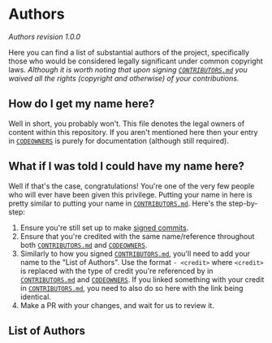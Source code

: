 # Authors
*Authors revision 1.0.0*

Here you can find a list of substantial authors of the project, specifically those who would be considered legally significant under common copyright laws. *Although it is worth noting that upon signing [`CONTRIBUTORS.md`](https://github.com/GamesROB/documentation/blob/main/CONTRIBUTORS.md) you waived all the rights (copyright and otherwise) of your contributions.*


## How do I get my name here?
Well in short, you probably won't. This file denotes the legal owners of content within this repository. If you aren't mentioned here then your entry in [`CODEOWNERS`](https://github.com/GamesROB/documentation/blob/main/.github/CODEOWNERS) is purely for documentation (although still required).


## What if I was told I could have my name here?
Well if that's the case, congratulations! You're one of the very few people who will ever have been given this privilege. Putting your name in here is pretty similar to putting your name in [`CONTRIBUTORS.md`](https://github.com/GamesROB/documentation/blob/main/CONTRIBUTORS.md).
Here's the step-by-step:
1. Ensure you're still set up to make [signed commits](https://docs.github.com/github/authenticating-to-github/managing-commit-signature-verification/signing-commits).
2. Ensure that you're credited with the same name/reference throughout both [`CONTRIBUTORS.md`](https://github.com/GamesROB/documentation/blob/main/CONTRIBUTORS.md) and [`CODEOWNERS`](https://github.com/GamesROB/documentation/blob/main/.github/CODEOWNERS).
3. Similarly to how you signed [`CONTRIBUTORS.md`](https://github.com/GamesROB/documentation/blob/main/CONTRIBUTORS.md), you'll need to add your name to the "List of Authors".
Use the format `- <credit>` where `<credit>` is replaced with the type of credit you're referenced by in [`CONTRIBUTORS.md`](https://github.com/GamesROB/documentation/blob/main/CONTRIBUTORS.md) and [`CODEOWNERS`](https://github.com/GamesROB/documentation/blob/main/.github/CODEOWNERS).
If you linked something with your credit in [`CONTRIBUTORS.md`](https://github.com/GamesROB/documentation/blob/main/CONTRIBUTORS.md), you need to also do so here with the link being identical.
4. Make a PR with your changes, and wait for us to review it.

## List of Authors
